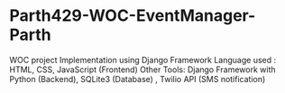 # Parth429-WOC-EventManager-Parth
WOC project
Implementation using Django Framework
Language used : HTML, CSS, JavaScript (Frontend) 
Other Tools: Django Framework with Python (Backend), SQLite3 (Database) , Twilio API (SMS notification)
